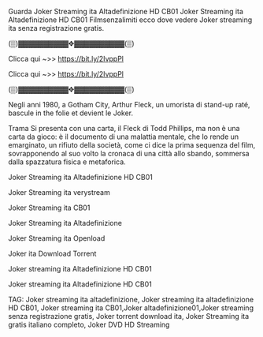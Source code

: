 Guarda Joker Streaming ita Altadefinizione HD CB01
Joker Streaming ita Altadefinizione HD CB01 Filmsenzalimiti ecco dove vedere Joker streaming ita senza registrazione gratis.

(▒)▓▓▓▓▓▓▓▓▓▓✥▓▓▓▓▓▓▓▓▓▓(▒)

Clicca qui ~>> https://bit.ly/2IvppPl

Clicca qui ~>> https://bit.ly/2IvppPl

(▒)▓▓▓▓▓▓▓▓▓▓✥▓▓▓▓▓▓▓▓▓▓(▒)

Negli anni 1980, a Gotham City, Arthur Fleck, un umorista di stand-up raté, bascule in the folie et devient le Joker.

Trama
Si presenta con una carta, il Fleck di Todd Phillips, ma non è una carta da gioco: è il documento di una malattia mentale, che lo rende un emarginato, un rifiuto della società, come ci dice la prima sequenza del film, sovrapponendo al suo volto la cronaca di una città allo sbando, sommersa dalla spazzatura fisica e metaforica.

Joker Streaming ita Altadefinizione HD CB01

Joker Streaming ita verystream

Joker Streaming ita CB01

Joker Streaming ita Altadefinizione

Joker Streaming ita Openload

Joker ita Download  Torrent

Joker streaming ita Altadefinizione HD CB01

Joker streaming ita Altadefinizione HD CB01

TAG: Joker streaming ita altadefinizione, Joker streaming ita altadefinizione HD CB01, Joker streaming ita CB01,Joker altadefinizione01,Joker streaming senza registrazione gratis, Joker torrent download ita, Joker Streaming ita gratis italiano completo, Joker DVD HD Streaming
